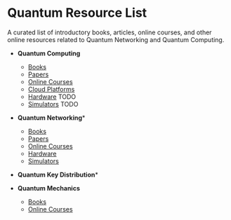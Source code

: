 # Quantum Resource List

A curated list of introductory books, articles, online courses, and other online resources related to Quantum Networking and Quantum Computing.

* **Quantum Computing**
  * [Books](quantum-computing-books.md)
  * [Papers](quantum-computing-papers.md)
  * [Online Courses](quantum-computing-online-courses.md)
  * [Cloud Platforms](quantum-computing-cloud-platforms.md)
  * [Hardware](quantum-computing-hardware.md) TODO
  * [Simulators](quantum-computing-simulators.md) TODO
 
* **Quantum Networking***
  * [Books](quantum-networking-books.md)
  * [Papers](quantum-networking-papers.md)
  * [Online Courses](quantum-networking-online-courses.md)
  * [Hardware](quantum-networking-hardware.md)
  * [Simulators](quantum-networking-simulators.md)

* **Quantum Key Distribution***

* **Quantum Mechanics**
  * [Books](quantum-mechanics-books.md)
  * [Online Courses](quantum-mechanics-online-courses.md)


